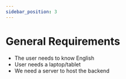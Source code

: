 ```yaml
---
sidebar_position: 3
---
```


# General Requirements
* The user needs to know English
* User needs a laptop/tablet
* We need a server to host the backend
